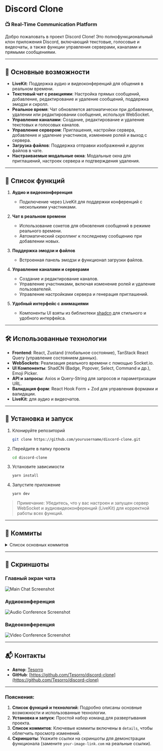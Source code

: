 # Discord Clone

### 📺 Real-Time Communication Platform

Добро пожаловать в проект Discord Clone! Это полнофункциональный клон приложения Discord, включающий текстовые, голосовые и видеочаты, а также функции управления серверами, каналами и прямыми сообщениями.

---

## 🚀 Основные возможности

- **LiveKit**: Поддержка аудио и видеоконференций для общения в реальном времени.
- **Текстовый чат с реакциями**: Настройка прямых сообщений, добавление, редактирование и удаление сообщений, поддержка эмодзи и скролл.
- **Реальное время**: Чат обновляется автоматически при добавлении, удалении или редактировании сообщения, используя WebSocket.
- **Управление каналами**: Создание, редактирование и удаление текстовых и голосовых каналов.
- **Управление сервером**: Приглашения, настройки сервера, добавление и удаление участников, изменение ролей и выход с сервера.
- **Загрузка файлов**: Поддержка отправки изображений и других файлов в чате.
- **Настраиваемые модальные окна**: Модальные окна для приглашений, настроек сервера и подтверждения удаления.

---

## 📜 Список функций

1. **Аудио и видеоконференция**
   - Подключение через LiveKit для поддержки конференций с несколькими участниками.

2. **Чат в реальном времени**
   - Использование сокетов для обновления сообщений в режиме реального времени.
   - Автоматический скроллинг к последнему сообщению при добавлении новых.

3. **Поддержка эмодзи и файлов**
   - Встроенная панель эмодзи и функционал загрузки файлов.

4. **Управление каналами и серверами**
   - Создание и редактирование каналов.
   - Управление участниками, включая изменение ролей и удаление пользователей.
   - Управление настройками сервера и генерация приглашений.

5. **Удобный интерфейс с анимациями**
   - Компоненты UI взяты из библиотеки [shadcn](https://shadcn.dev/) для стильного и удобного интерфейса.

---

## 🛠 Использованные технологии

- **Frontend**: React, Zustand (глобальное состояние), TanStack React Query (управление состоянием данных).
- **WebSockets**: Реализация реального времени с помощью Socket.io.
- **UI Компоненты**: ShadCN (Badge, Popover, Select, Command и др.), Emoji Picker.
- **API и запросы**: Axios и Query-String для запросов и параметризации URL.
- **Валидация форм**: React Hook Form + Zod для управления формами и валидации.
- **LiveKit**: для аудио и видеочатов.

---

## 📝 Установка и запуск

1. Клонируйте репозиторий
   ```bash
   git clone https://github.com/yourusername/discord-clone.git
   ```

2. Перейдите в папку проекта
   ```bash
   cd discord-clone
   ```

3. Установите зависимости
   ```bash
   yarn install
   ```

4. Запустите приложение
   ```bash
   yarn dev
   ```

> Примечание: Убедитесь, что у вас настроен и запущен сервер WebSocket и аудиовидеоконференций (LiveKit) для корректной работы всех функций.

---

## 📄 Коммиты

<details>
<summary>Список основных коммитов</summary>

- **Добавление LiveKit для аудио и видеоконференций**
- **Настройка прямых сообщений и автообновление чата**
- **Реализация добавления, редактирования и удаления сообщений**
- **Поддержка загрузки файлов и отправка эмодзи в сообщениях**
- **Создание и редактирование серверов и каналов**

</details>

---

## 🎨 Скриншоты

### Главный экран чата
![Main Chat Screenshot](![2](https://github.com/user-attachments/assets/06433224-6265-45b8-841d-4489a566a059))

### Аудиоконференция
![Audio Conference Screenshot](![3](https://github.com/user-attachments/assets/b531f3e9-f050-49ac-bdf4-653f744919e2))

### Видеоконференция
![Video Conference Screenshot](![4](https://github.com/user-attachments/assets/a3d50343-d935-495b-ba0e-539f26fe2110))

---

## 📬 Контакты

- **Автор**: [Tesorro](https://github.com/Tesorro)
- **GitHub**: [https://github.com/Tesorro/discord-clone](https://github.com/Tesorro/discord-clone)

---

### Пояснения:

1. **Список функций и технологий**: Подробно описаны основные возможности и использованные технологии.
2. **Установка и запуск**: Простой набор команд для развертывания проекта.
3. **Список коммитов**: Ключевые коммиты включены в `details`, чтобы облегчить просмотр изменений.
4. **Скриншоты**: Укажите ссылки на скриншоты для демонстрации функционала (замените `your-image-link.com` на реальные ссылки).
